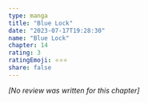 ```yaml
---
type: manga
title: "Blue Lock"
date: "2023-07-17T19:28:30"
name: "Blue Lock"
chapter: 14
rating: 3
ratingEmoji: ⭐️⭐️⭐️
share: false
---
```


_[No review was written for this chapter]_

